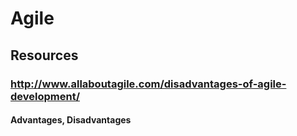 # Agile
## Resources
### http://www.allaboutagile.com/disadvantages-of-agile-development/
#### Advantages, Disadvantages
